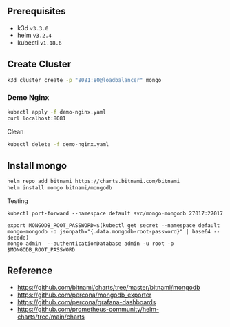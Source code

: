 ## Prerequisites
- k3d `v3.3.0`
- helm `v3.2.4`
- kubectl `v1.18.6`

## Create Cluster
```bash
k3d cluster create -p "8081:80@loadbalancer" mongo
```

### Demo Nginx
```bash
kubectl apply -f demo-nginx.yaml
curl localhost:8081
```

Clean
```bash
kubectl delete -f demo-nginx.yaml
```

## Install mongo

```bash
helm repo add bitnami https://charts.bitnami.com/bitnami
helm install mongo bitnami/mongodb
```



Testing
```
kubectl port-forward --namespace default svc/mongo-mongodb 27017:27017
```

```
export MONGODB_ROOT_PASSWORD=$(kubectl get secret --namespace default mongo-mongodb -o jsonpath="{.data.mongodb-root-password}" | base64 --decode)
mongo admin  --authenticationDatabase admin -u root -p $MONGODB_ROOT_PASSWORD

```

## Reference
- https://github.com/bitnami/charts/tree/master/bitnami/mongodb
- https://github.com/percona/mongodb_exporter
- https://github.com/percona/grafana-dashboards
- https://github.com/prometheus-community/helm-charts/tree/main/charts
